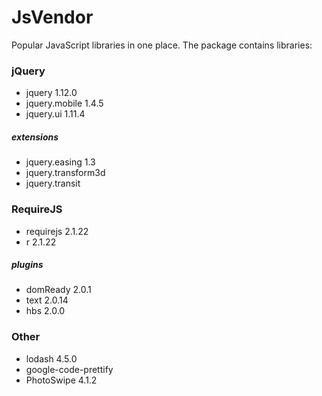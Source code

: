 # JsVendor
Popular JavaScript libraries in one place. The package contains libraries:

### jQuery 

* jquery 1.12.0
* jquery.mobile 1.4.5
* jquery.ui 1.11.4

##### extensions

* jquery.easing 1.3
* jquery.transform3d
* jquery.transit

### RequireJS

* requirejs 2.1.22
* r 2.1.22

##### plugins

* domReady 2.0.1
* text 2.0.14
* hbs 2.0.0

### Other

* lodash 4.5.0
* google-code-prettify
* PhotoSwipe 4.1.2